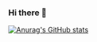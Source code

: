 ### Hi there 👋

[![Anurag's GitHub stats](https://github-readme-stats.vercel.app/api?username=Bandeiraa)](https://github.com/anuraghazra/github-readme-stats)
<!--
**Bandeiraa/Bandeiraa** is a ✨ _special_ ✨ repository because its `README.md` (this file) appears on your GitHub profile.

Here are some ideas to get you started:

- 🔭 I’m currently working on ...
- 🌱 I’m currently learning ...
- 👯 I’m looking to collaborate on ...
- 🤔 I’m looking for help with ...
- 💬 Ask me about ...
- 📫 How to reach me: ...
- 😄 Pronouns: ...
- ⚡ Fun fact: ...
-->
